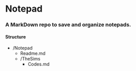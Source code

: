 # Notepad

### A MarkDown repo to save and organize notepads.

#### Structure

- /Notepad
  - Readme.md
  - /TheSims
    - Codes.md
